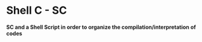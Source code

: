 # Shell C - SC
**SC and a Shell Script in order to organize the compilation/interpretation of codes**

